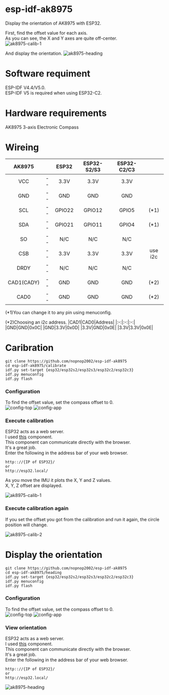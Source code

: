 # esp-idf-ak8975
Display the orientation of AK8975 with ESP32.

First, find the offset value for each axis.   
As you can see, the X and Y axes are quite off-center.   
![ak8975-calib-1](https://user-images.githubusercontent.com/6020549/229248487-4ef39253-7bc9-4c86-a70f-0af2390a5973.jpg)



And display the orientation.
![ak8975-heading](https://user-images.githubusercontent.com/6020549/229248493-17fb6543-8c72-4a39-bebd-cfd7e292426c.jpg)



# Software requiment
ESP-IDF V4.4/V5.0.   
ESP-IDF V5 is required when using ESP32-C2.   


# Hardware requirements
AK8975 3-axis Electronic Compass   


# Wireing
|AK8975||ESP32|ESP32-S2/S3|ESP32-C2/C3||
|:-:|:-:|:-:|:-:|:-:|:-:|
|VCC|--|3.3V|3.3V|3.3V||
|GND|--|GND|GND|GND||
|SCL|--|GPIO22|GPIO12|GPIO5|(*1)|
|SDA|--|GPIO21|GPIO11|GPIO4|(*1)|
|SO|--|N/C|N/C|N/C||
|CSB|--|3.3V|3.3V|3.3V|use i2c|
|DRDY|--|N/C|N/C|N/C||
|CAD1(CADY)|--|GND|GND|GND|(*2)|
|CAD0|--|GND|GND|GND|(*2)|

(*1)You can change it to any pin using menuconfig.   

(*2)Choosing an i2c address.
|CAD1|CAD0|Address|
|:-:|:-:|:-:|
|GND|GND|0x0C|
|GND|3.3V|0x0D|
|3.3V|GND|0x0E|
|3.3V|3.3V|0x0E|


# Caribration

```
git clone https://github.com/nopnop2002/esp-idf-ak8975
cd esp-idf-ak8975/calibrate
idf.py set-target {esp32/esp32s2/esp32s3/esp32c2/esp32c3}
idf.py menuconfig
idf.py flash
```


### Configuration   
To find the offset value, set the compass offset to 0.   
![config-top](https://user-images.githubusercontent.com/6020549/229249348-21ca8f80-e976-4ddb-8bca-435c475a3290.jpg)
![config-app](https://user-images.githubusercontent.com/6020549/229249346-0da21399-9640-4708-bdb6-beed7549d55a.jpg)

### Execute calibration   
ESP32 acts as a web server.   
I used [this](https://github.com/Molorius/esp32-websocket) component.   
This component can communicate directly with the browser.   
It's a great job.   
Enter the following in the address bar of your web browser.   
```
http:://{IP of ESP32}/
or
http://esp32.local/
```

As you move the IMU it plots the X, Y and Z values.   
X, Y, Z offset are displayed.   

![ak8975-calib-1](https://user-images.githubusercontent.com/6020549/229249418-fb4431ed-ba92-42ba-9964-71711b448361.jpg)

### Execute calibration again   
If you set the offset you got from the calibration and run it again, the circle position will change.   

![ak8975-calib-2](https://user-images.githubusercontent.com/6020549/229249457-0ef43ec7-b7a6-42a4-bb99-2e4ffa76533c.jpg)




# Display the orientation   



```
git clone https://github.com/nopnop2002/esp-idf-ak8975
cd esp-idf-ak8975/heading
idf.py set-target {esp32/esp32s2/esp32s3/esp32c2/esp32c3}
idf.py menuconfig
idf.py flash
```


### Configuration   
To find the offset value, set the compass offset to 0.   
![config-top](https://user-images.githubusercontent.com/6020549/229249348-21ca8f80-e976-4ddb-8bca-435c475a3290.jpg)
![config-app](https://user-images.githubusercontent.com/6020549/229249346-0da21399-9640-4708-bdb6-beed7549d55a.jpg)


### View orientation   
ESP32 acts as a web server.   
I used [this](https://github.com/Molorius/esp32-websocket) component.   
This component can communicate directly with the browser.   
It's a great job.   
Enter the following in the address bar of your web browser.   
```
http:://{IP of ESP32}/
or
http://esp32.local/
```

![ak8975-heading](https://user-images.githubusercontent.com/6020549/229249937-d7a7d340-b154-4414-a3c5-1a3f2c3795db.jpg)
